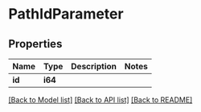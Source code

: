 # PathIdParameter

## Properties

Name | Type | Description | Notes
------------ | ------------- | ------------- | -------------
**id** | **i64** |  | 

[[Back to Model list]](../README.md#documentation-for-models) [[Back to API list]](../README.md#documentation-for-api-endpoints) [[Back to README]](../README.md)


